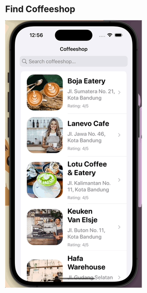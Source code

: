 #  Find Coffeeshop

![](https://github.com/ddikodroid/find-coffeeshop-swiftui/blob/master/demo.gif)

